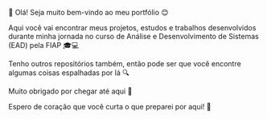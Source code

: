 👋 Olá! Seja muito bem-vindo ao meu portfólio 😊

Aqui você vai encontrar meus projetos, estudos e trabalhos desenvolvidos durante minha jornada no curso de Análise e Desenvolvimento de Sistemas (EAD) pela FIAP 🎓💻

Tenho outros repositórios também, então pode ser que você encontre algumas coisas espalhadas por lá 🔍

Muito obrigado por chegar até aqui 🙏

Espero de coração que você curta o que preparei por aqui! 🚀